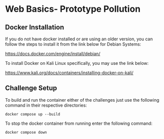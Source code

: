 # Web Basics- Prototype Pollution

## Docker Installation

If you do not have docker installed or are using an older version, you can follow the steps to install it from the link below for Debian Systems:

https://docs.docker.com/engine/install/debian/

To install Docker on Kali Linux specifically, you may use the link below:

https://www.kali.org/docs/containers/installing-docker-on-kali/

## Challenge Setup

To build and run the container either of the challenges just use the following command in their respective directories:

```docker
docker compose up --build
```

To stop the docker container from running enter the following command:

```docker
docker compose down
```
